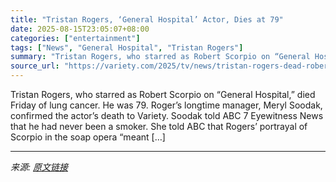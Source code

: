 ```yaml
---
title: "Tristan Rogers, ‘General Hospital’ Actor, Dies at 79"
date: 2025-08-15T23:05:07+08:00
categories: ["entertainment"]
tags: ["News", "General Hospital", "Tristan Rogers"]
summary: "Tristan Rogers, who starred as Robert Scorpio on “General Hospital,” died Friday of lung cancer. He was 79. Roger’s longtime manager, Meryl Soodak, confirmed the actor&#8217;s death to Variety. Soodak"
source_url: "https://variety.com/2025/tv/news/tristan-rogers-dead-robert-scorpio-general-hospital-79-1236490855/"
---
```


Tristan Rogers, who starred as Robert Scorpio on “General Hospital,” died Friday of lung cancer. He was 79. Roger’s longtime manager, Meryl Soodak, confirmed the actor&#8217;s death to Variety. Soodak told ABC 7 Eyewitness News that he had never been a smoker. She told ABC that Rogers&#8217; portrayal of Scorpio in the soap opera “meant [&#8230;]

---

*来源: [原文链接](https://variety.com/2025/tv/news/tristan-rogers-dead-robert-scorpio-general-hospital-79-1236490855/)*
